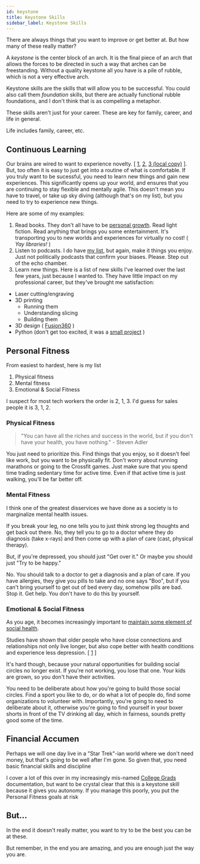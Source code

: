 ```yaml
---
id: keystone
title: Keystone Skills
sidebar_label: Keystone Skills
---
```


There are always things that you want to improve or get better at.  But how many of these really matter?

A _keystone_ is the center block of an arch.  It is the final piece of an arch that allows the forces to be directed in such a way that arches can be freestanding.  Without a quality keystone all you have is a pile of rubble, which is not a very effective arch.

Keystone skills are the skills that will allow you to be successful.  You could also call them _foundation_ skills, but there are actually functional rubble foundations, and I don't think that is as compelling a metaphor.

These skills aren't just for your career.  These are key for family, career, and life in general.

Life includes family, career, etc.

## Continuous Learning

Our brains are wired to want to experience novelty. [ [1](https://brainworldmagazine.com/the-importance-of-novelty/), [2](https://www.sciencedirect.com/science/article/pii/S0896627306004752), [3 (local copy)](../assets/neuron-novelty.pdf) ].  But, too often it is easy to just get into a routine of what is comfortable.  If you truly want to be sucessful, you need to learn new things and gain new experiences.  This significantly opens up your world, and ensures that you are continuing to stay flexible and mentally agile.  This doesn't mean you have to travel, or take up sky diving (although that's on my list), but you need to try to experience new things.  

Here are some of my examples:

1. Read books.  They don't all have to be [personal growth](../books.md).  Read light fiction.  Read anything that brings you some entertainment.  It's transporting you to new worlds and experiences for virtually no cost! ( *Yay libraries!* ) 
1. Listen to podcasts.  I do have [my list](../podcasts.md), but again, make it things you enjoy.  Just not politically podcasts that confirm your biases.  Please.  Step out of the echo chamber.
1. Learn new things.  Here is a list of new skills I've learned over the last few years, just because I wanted to.  They have little impact on my professional career, but they've brought me satisfaction:
  * Laser cutting/engraving
  * 3D printing
    * Running them
    * Understanding slicing 
    * Building them
  * 3D design ( [Fusion360](https://www.autodesk.com/products/fusion-360/personal) )
  * Python (don't get too excited, it was a [small project](https://www.powersover.com/ds2/Hobbies/tshirts/tshirts) )


## Personal Fitness

From easiest to hardest, here is my list

1. Physical fitness
2. Mental fitness
3. Emotional & Social Fitness

I suspect for most tech workers the order is 2, 1, 3.
I'd guess for sales people it is 3, 1, 2.

### Physical Fitness

> "You can have all the riches and success in the world, but if you don't have your health, you have nothing." - Steven Adler

You just need to prioritize this.  Find things that you enjoy, so it doesn't feel like work, but you want to be physically fit.  Don't worry about running marathons or going to the Crossfit games.  Just make sure that you spend time trading sedentary time for active time.  Even if that active time is just walking, you'll be far better off.

### Mental Fitness

I think one of the greatest disservices we have done as a society is to marginalize mental health issues.

If you break your leg, no one tells you to just think strong leg thoughts and get back out there.  No, they tell you to go to a doctor where they do diagnosis (take x-rays) and then come up with a plan of care (cast, physical therapy).

But, if you're depressed, you should just "Get over it."  Or maybe you should just "Try to be happy."

No.  You should talk to a doctor to get a diagnosis and a plan of care.  If you have allergies, they give you pills to take and no one says "Boo", but if you can't bring yourself to get out of bed every day, somehow pills are bad.  Stop it.  Get help.  You don't have to do this by yourself.

### Emotional & Social Fitness

As you age, it becomes increasingly important to [maintain some element of social health](https://greatergood.berkeley.edu/article/item/how_social_connections_keep_seniors_healthy).  

Studies have shown that older people who have close connections and relationships not only live longer, but also cope better with health conditions and experience less depression. [ [1](https://www.healthinaging.org/blog/social-connectedness-a-key-to-healthy-aging/) ]

It's hard though, because your natural opportunities for building social circles no longer exist.  If you're not working, you lose that one.  Your kids are grown, so you don't have their activities. 

You need to be deliberate about how you're going to build those social circles.  Find a sport you like to do, or do what a lot of people do, find some organizations to volunteer with.  Importantly, you're going to need to deliberate about it, otherwise you're going to find yourself in your boxer shorts in front of the TV drinking all day, which in fairness, sounds pretty good some of the time.

## Financial Accumen

Perhaps we will one day live in a "Star Trek"-ian world where we don't need money, but that's going to be well after I'm gone.  So given that, you need basic financial skills and discipline

I cover a lot of this over in my increasingly mis-named [College Grads](https://www.powersover.com/ds2/College-Grads/cg-overview) documentation, but want to be crystal clear that this is a keystone skill because it gives you autonomy.  If you manage this poorly, you put the Personal Fitness goals at risk

## But...

In the end it doesn't really matter, you want to try to be the best you can be at these.

But remember, in the end you are amazing, and you are enough just the way you are.

